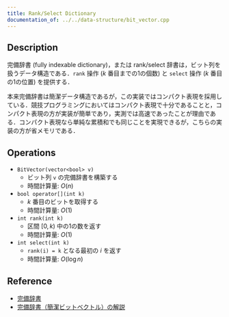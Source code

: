 ```yaml
---
title: Rank/Select Dictionary
documentation_of: ../../data-structure/bit_vector.cpp
---
```


## Description

完備辞書 (fully indexable dictionary)，または rank/select 辞書は，ビット列を扱うデータ構造である．`rank` 操作 ($k$ 番目までの1の個数) と `select` 操作 ($k$ 番目の1の位置) を提供する．

本来完備辞書は簡潔データ構造であるが，この実装ではコンパクト表現を採用している．競技プログラミングにおいてはコンパクト表現で十分であることと，コンパクト表現の方が実装が簡単であり，実測では高速であったことが理由である．コンパクト表現なら単純な累積和でも同じことを実現できるが，こちらの実装の方が省メモリである．


## Operations

- `BitVector(vector<bool> v)`
    - ビット列 `v` の完備辞書を構築する
    - 時間計算量: $O(n)$
- `bool operator[](int k)`
    - $k$ 番目のビットを取得する
    - 時間計算量: $O(1)$
- `int rank(int k)`
    - 区間 $[0, k)$ 中の1の数を返す
    - 時間計算量: $O(1)$
- `int select(int k)`
    - `rank(i) = k` となる最初の $i$ を返す
    - 時間計算量: $O(\log n)$

## Reference

- [完備辞書](https://miti-7.hatenablog.com/entry/2018/04/15/155638)
- [完備辞書（簡潔ビットベクトル）の解説](https://takeda25.hatenablog.jp/entry/20140201/1391250137)